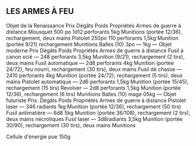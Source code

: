 ## LES ARMES À FEU

Objet de la Renaissance Prix Dégâts Poids Propriétés
Armes de guerre à distance
Mousquet 500 po 1d12 perforants 5kg Munitions (portée 12/36), rechargement, deux mains
Pistolet 250po 110 perforants  1,5kg Munition (portée 9/21) rechargement
Munitions
Balles (10) 3po — 1kg —
Objet moderne Prix Dégâts Poids Propriétés
Armes de guerre à distance
Fusil à canon scié — 248 perforants 3,5kg Munition (9/21), rechargement (2 tirs), deux mains
Fusil automatique — 2d8 perforants 4kg Munition (portée 24/72), feu nourri, rechargement (30 tirs),
deux mains
Fusil de chasse — 2410 perforants 4kg  Munition (portée 24/72), rechargement (5 tirs), deux mains
Pistolet automatique — 2d6 perforants 1,5kg Munition (portée 15/45), rechargement (15 tirs)
Revolver — 2d8 perforants 1,5kg Munition (portée 12/36), rechargement (6 tirs)
Munitions
Balles (10) mage 05kg —
Objet futuriste Prix. Dégâts Poids Propriétés
Armes de guerre à distance
Pistolet laser — 346 radiants 1kg Munition (portée 12/36), rechargement (50 tirs)
Fusil antimatière — 6d8 5kg Munition (portée 36/108), rechargement (2 tirs), deux mains
nécrotiques
Fusil laser — 3d8radiants  3,5kg Munition (portée 30/90), rechargement (30 tirs), deux mains
Munitions

Cellule d'énergie pue 150g
